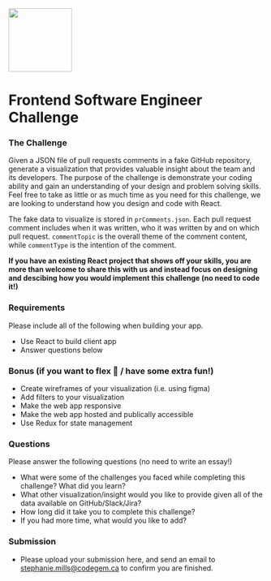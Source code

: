 <img src="https://user-images.githubusercontent.com/17414278/79912332-dd36cd00-83ef-11ea-9e18-6e64d6586f4a.png" width="125" />

# Frontend Software Engineer Challenge

### The Challenge
Given a JSON file of pull requests comments in a fake GitHub repository, generate a visualization that provides valuable insight about the team and its developers. The purpose of the challenge is demonstrate your coding ability and gain an understanding of your design and problem solving skills. Feel free to take as little or as much time as you need for this challenge, we are looking to understand how you design and code with React.

The fake data to visualize is stored in `prComments.json`. Each pull request comment includes when it was written, who it was written by and on which pull request. `commentTopic` is the overall theme of the comment content, while `commentType` is the intention of the comment.

**If you have an existing React project that shows off your skills, you are more than welcome to share this with us and instead focus on designing and descibing how you would implement this challenge (no need to code it!)**

### Requirements
Please include all of the following when building your app. 
- Use React to build client app
- Answer questions below

### Bonus (if you want to flex 💪 / have some extra fun!)
- Create wireframes of your visualization (i.e. using figma)
- Add filters to your visualization
- Make the web app responsive
- Make the web app hosted and publically accessible
- Use Redux for state management

### Questions

Please answer the following questions (no need to write an essay!)

- What were some of the challenges you faced while completing this challenge? What did you learn? 
- What other visualization/insight would you like to provide given all of the data available on GitHub/Slack/Jira? 
- How long did it take you to complete this challenge?
- If you had more time, what would you like to add?

### Submission
- Please upload your submission here, and send an email to [stephanie.mills@codegem.ca](mailto:stephanie.mills@codegem.ca) to confirm you are finished.
